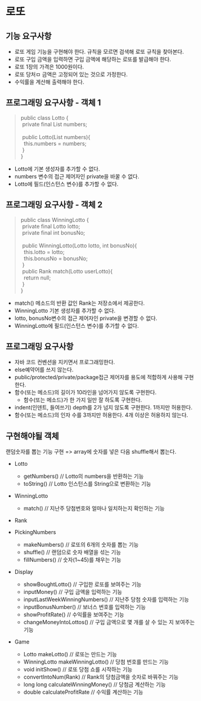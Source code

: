 # 로또

## 기능 요구사항
- 로또 게임 기능을 구현해야 한다. 규칙을 모르면 검색해 로또 규칙을 찾아본다.
- 로또 구입 금액을 입력하면 구입 금액에 해당하는 로또를 발급해야 한다.
- 로또 1장의 가격은 1000원이다.
- 로또 당처ㅁ 금액은 고정되어 있는 것으로 가정한다.
- 수익률을 계산해 출력해야 한다.

## 프로그래밍 요구사항 - 객체 1

> public class Lotto {  
&nbsp;private final List<Integer> numbers;  
&nbsp;  
&nbsp;public Lotto(List<Integer> numbers){  
&nbsp;&nbsp;this.numbers = numbers;  
&nbsp;}  
}
- Lotto에 기본 생성자를 추가할 수 없다.
- numbers 변수의 접근 제어자인 private을 바꿀 수 없다.
- Lotto에 필드(인스턴스 변수)를 추가할 수 없다.

## 프로그래밍 요구사항 - 객체 2

> public class WinningLotto {  
&nbsp;private final Lotto lotto;  
&nbsp;private final int bonusNo;  
&nbsp;  
&nbsp;public WinningLotto(Lotto lotto, int bonusNo){  
&nbsp;&nbsp;this.lotto = lotto;  
&nbsp;&nbsp;this.bonusNo = bonusNo;  
&nbsp;}  
&nbsp;public Rank match(Lotto userLotto){  
&nbsp;&nbsp;return null;  
&nbsp;}  
}

- match() 메소드의 반환 값인 Rank는 저장소에서 제공한다.
- WinningLotto 기본 생성자를 추가할 수 없다.
- lotto, bonusNo변수의 접근 제어자인 private을 변경할 수 없다.
- WinningLotto에 필드(인스턴스 변수)를 추가할 수 없다.

## 프로그래밍 요구사항

- 자바 코드 컨벤션을 지키면서 프로그래밍한다.
- else예약어를 쓰지 않는다.
- public/protected/private/package접근 제어자를 용도에 적합하게 사용해 구현한다.
- 함수(또는 메소드)의 길이가 10라인을 넘어가지 않도록 구현한다.
  - 함수(또는 메소드)가 한 가지 일만 잘 하도록 구현한다.
- indent(인덴트, 들여쓰기) depth를 2가 넘지 않도록 구현한다. 1까지만 허용한다.
- 함수(또는 메소드)의 인자 수를 3까지만 허용한다. 4개 이상은 허용하지 않는다.

## 구현해야될 객체

랜덤숫자를 뽑는 기능 구현 => array에 숫자를 넣은 다음 shuffle해서
뽑는다.

- Lotto
  - getNumbers() // Lotto의 numbers을 반환하는 기능
  - toString() // Lotto 인스턴스를 String으로 변환하는 기능
  
- WinningLotto
  - match() // 지난주 당첨번호와 얼마나 일치하는지 확인하는 기능 

- Rank
  
- PickingNumbers
  - makeNumbers() // 로또의 6개의 숫자를 뽑는 기능
  - shuffle() // 랜덤으로 숫자 배열을 섞는 기능
  - fillNumbers() // 숫자(1~45)를 채우는 기능

- Display
  - showBoughtLotto() // 구입한 로또를 보여주는 기능 
  - inputMoney() // 구입 금액을 입력하는 기능
  - inputLastWeekWinningNumbers() // 지난주 당첨 숫자를 입력하는 기능
  - inputBonusNumber() // 보너스 번호를 입력하는 기능
  - showProfitRate() // 수익률을 보여주는 기능
  - changeMoneyIntoLottos() // 구입 금액으로 몇 개를 살 수 있는 지 보여주는 기능

- Game
  - Lotto makeLotto() // 로또는 만드는 기능
  - WinningLotto makeWinningLotto() // 당첨 번호를 만드는 기능
  - void initShow() // 로또 당첨 쇼를 시작하는 기능
  - convertIntoNum(Rank) // Rank의 당첨금액을 숫자로 바꿔주는 기능
  - long long calculateWinningMoney() // 당첨금 계산하는 기능
  - double calculateProfitRate // 수익률 계산하는 기능